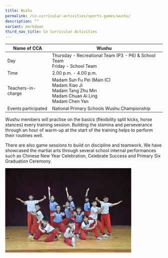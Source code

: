 ```yaml
---
title: Wushu
permalink: /co-curricular-activities/sports-games/wushu/
description: ""
variant: markdown
third_nav_title: Co Curricular Activities
---
```

|Name of CCA|Wushu|  |
| -------- | ------- | --------------- |
|Day | Thursday - Recreational Team (P3 - P6) &amp; School Team<br>Friday - School Team   | 
| Time |2.00 p.m. - 4.00 p.m. 
|Teachers-in-charge |Madam Sun Fu Pei (Main IC)<br>Madam Xiao Ji<br>Madam Tang Zhu Min<br>Madam Chuan Ai Ling<br>Madam Chen Yan
|Events participated    |National Primary Schools Wushu Championship|



<p style="box-sizing: inherit; font-size: 1em;"><span style="box-sizing: inherit; font-family: inherit; font-size: inherit;">Wushu members will practise on the basics (flexibility split kicks, horse stances) every training session. Building the stamina and perseverance through an hour of warm-up at the start of the training helps to perform their routines well.</span></p>
	
<p style="box-sizing: inherit; font-size: 1em;"><span style="box-sizing: inherit; font-family: inherit; font-size: inherit;">There are also game sessions to build on discipline and teamwork. We have showcased the martial arts through several school internal performances such as Chinese New Year Celebration, Celebrate Success and Primary Six Graduation Ceremony.</span></p>

<img src="/images/CoCurricularActivities/Wushu/Wushu_2024.jpg" style="width:80%">
